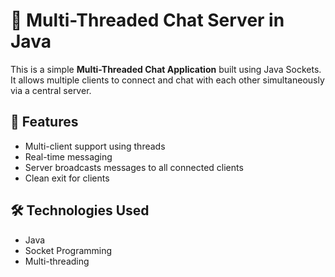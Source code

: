 # 🧵 Multi-Threaded Chat Server in Java

This is a simple **Multi-Threaded Chat Application** built using Java Sockets. It allows multiple clients to connect and chat with each other simultaneously via a central server.

## 🚀 Features

- Multi-client support using threads
- Real-time messaging
- Server broadcasts messages to all connected clients
- Clean exit for clients

## 🛠️ Technologies Used

- Java
- Socket Programming
- Multi-threading


